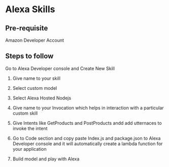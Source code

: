 # Alexa Skills

## Pre-requisite

Amazon Developer Account

## Steps to follow

Go to Alexa Developer console and Create New Skill 

1) Give name to your skill

2) Select custom model

3) Select Alexa Hosted Nodejs

4) Give name to your Invocation which helps in interaction with a particular custom skill

5) Give Intents like GetProducts and PostProducts andd add utternaces to invoke the intent

6) Go to Code section and copy paste Index.js and package.json to Alexa Developer console and it will automatically create a lambda function for your application

7) Build model and play with Alexa





